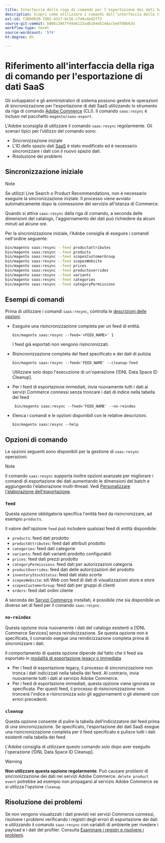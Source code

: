 ```yaml
---
title: Interfaccia della riga di comando per l'esportazione dei dati SaaS
description: Scopri come utilizzare i comandi dell’interfaccia della riga di comando per gestire feed e processi per  [!DNL data export extension]  per i servizi SaaS di Adobe Commerce.
exl-id: f360d920-7d02-4317-8c56-c7d4c4ed2ff2
source-git-commit: b80bc2867f44e6123adb104eb148ac5e8f80b63d
workflow-type: tm+mt
source-wordcount: '574'
ht-degree: 0%

---
```


# Riferimento all&#39;interfaccia della riga di comando per l&#39;esportazione di dati SaaS

Gli sviluppatori e gli amministratori di sistema possono gestire le operazioni di sincronizzazione per l&#39;esportazione di dati SaaS utilizzando lo strumento da riga di comando [Adobe Commerce](https://experienceleague.adobe.com/en/docs/commerce-operations/configuration-guide/cli/config-cli) (CLI). Il comando `saas:resync` è incluso nel pacchetto `magento/saas-export`.

L&#39;Adobe sconsiglia di utilizzare il comando `saas:resync` regolarmente. Gli scenari tipici per l’utilizzo del comando sono:

- Sincronizzazione iniziale
- L&#39;ID dello spazio dati [SaaS](https://experienceleague.adobe.com/en/docs/commerce-admin/config/services/saas) è stato modificato ed è necessario sincronizzare i dati con il nuovo spazio dati.
- Risoluzione dei problemi

## Sincronizzazione iniziale

>[!NOTE]
>Se utilizzi Live Search o Product Recommendations, non è necessario eseguire la sincronizzazione iniziale. Il processo viene avviato automaticamente dopo la connessione del servizio all’istanza di Commerce.

Quando si attiva `saas:resync` dalla riga di comando, a seconda delle dimensioni del catalogo, l&#39;aggiornamento dei dati può richiedere da alcuni minuti ad alcune ore.

Per la sincronizzazione iniziale, l&#39;Adobe consiglia di eseguire i comandi nell&#39;ordine seguente:

```bash
bin/magento saas:resync --feed productattributes
bin/magento saas:resync --feed products
bin/magento saas:resync --feed scopesCustomerGroup
bin/magento saas:resync --feed scopesWebsite
bin/magento saas:resync --feed prices
bin/magento saas:resync --feed productoverrides
bin/magento saas:resync --feed variants
bin/magento saas:resync --feed categories
bin/magento saas:resync --feed categoryPermissions
```

## Esempi di comandi

Prima di utilizzare i comandi `saas:resync`, controlla le [descrizioni delle opzioni](#command-options).

- Eseguire una risincronizzazione completa per un feed di entità.

  ```
  bin/magento saas:resync --feed='<FEED_NAME>' 1
  ```

  I feed già esportati non vengono risincronizzati.

- Risincronizzazione completa del feed specificato e dei dati di pulizia

  ```
  bin/magento saas:resync --feed='FEED_NAME' --cleanup-feed
  ```

  Utilizzare solo dopo l&#39;esecuzione di un&#39;operazione [!DNL Data Space ID Cleanup].

- Per i feed di esportazione immediati, invia nuovamente tutti i dati ai servizi Commerce connessi senza troncare i dati di indice nella tabella dei feed

  ```
   bin/magento saas:resync --feed='FEED_NAME' --no-reindex
  ```

- Elenca i comandi e le opzioni disponibili con le relative descrizioni.

  ```
  bin/magento saas:resync --help
  ```

## Opzioni di comando

Le opzioni seguenti sono disponibili per la gestione di `saas:resync` operazioni.

>[!NOTE]
>
>Il comando `saas:resync` supporta inoltre opzioni avanzate per migliorare i comandi di esportazione dei dati aumentando le dimensioni del batch e aggiungendo l&#39;elaborazione multi-thread. Vedi [Personalizzare l&#39;elaborazione dell&#39;esportazione](customize-export-processing.md).

### `feed`

Questa opzione obbligatoria specifica l&#39;entità feed da risincronizzare, ad esempio `products`.

Il valore dell&#39;opzione `feed` può includere qualsiasi feed di entità disponibile:

- `products`: feed dati prodotto
- `productAttributes`: feed dati attributi prodotto
- `categories`: feed dati categorie
- `variants`: feed dati varianti prodotto configurabili
- `prices`: feed dati prezzi prodotto
- `categoryPermissions`: feed dati per autorizzazioni categoria
- `productOverrides`: feed dati delle autorizzazioni del prodotto
- `inventoryStockStatus`: feed dati stato scorte
- `scopesWebsite`: siti Web con feed di dati di visualizzazioni store e store
- `scopesCustomerGroup`: feed dati per gruppi di clienti
- `orders`: feed dati ordini cliente

A seconda dei [Servizi Commerce](../landing/saas.md) installati, è possibile che sia disponibile un diverso set di feed per il comando `saas:resync`.

### `no-reindex`

Questa opzione invia nuovamente i dati del catalogo esistenti a [!DNL Commerce Services] senza reindicizzazione. Se questa opzione non è specificata, il comando esegue una reindicizzazione completa prima di sincronizzare i dati.

Il comportamento di questa opzione dipende dal fatto che il feed sia esportato in [modalità di esportazione legacy o immediata](data-synchronization.md#synchronization-modes)

- Per i feed di esportazione legacy, il processo di sincronizzazione non tronca i dati indicizzati nella tabella dei feed. Al contrario, invia nuovamente tutti i dati al servizio Adobe Commerce.
- Per i feed di esportazione immediati, questa opzione viene ignorata se specificata. Per questi feed, il processo di risincronizzazione non troncerà l&#39;indice e risincronizza solo gli aggiornamenti o gli elementi con errori precedenti.

### `cleanup`

Questa opzione consente di pulire la tabella dell’indicizzatore del feed prima di una sincronizzazione. Se specificato, l&#39;esportazione dei dati SaaS esegue una risincronizzazione completa per il feed specificato e pulisce tutti i dati esistenti nella tabella dei feed.

L&#39;Adobe consiglia di utilizzare questo comando solo dopo aver eseguito l&#39;operazione [!DNL Data Space ID Cleanup].

>[!WARNING]
>
>**Non utilizzare questa opzione regolarmente**. Può causare problemi di sincronizzazione dei dati nei servizi Adobe Commerce. `delete product event` potrebbe ad esempio non propagarsi al servizio Adobe Commerce se si utilizza l&#39;opzione `cleanup`.

## Risoluzione dei problemi

Se non vengono visualizzati i dati previsti nei servizi Commerce connessi, risolvere i problemi verificando i registri degli errori di esportazione dei dati e utilizzando il comando `saas:resync` con variabili di ambiente per rivedere i payload e i dati del profiler. Consulta [Esaminare i registri e risolvere i problemi](troubleshooting-logging.md).
